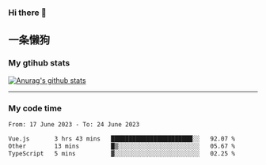 ### Hi there 👋

## 一条懒狗
<!--
**kiss-me-quickly/kiss-me-quickly** is a ✨ _special_ ✨ repository because its `README.md` (this file) appears on your GitHub profile.

Here are some ideas to get you started:

- 🔭 I’m currently working on ...
- 🌱 I’m currently learning ...
- 👯 I’m looking to collaborate on ...
- 🤔 I’m looking for help with ...
- 💬 Ask me about ...
- 📫 How to reach me: ...
- 😄 Pronouns: ...
- ⚡ Fun fact: ...
-->


### My gtihub stats

[![Anurag's github stats](https://github-readme-stats.vercel.app/api?username=kiss-me-quickly)](https://github.com/anuraghazra/github-readme-stats)

***

### My code time

<!--START_SECTION:waka-->

```txt
From: 17 June 2023 - To: 24 June 2023

Vue.js       3 hrs 43 mins   ███████████████████████░░   92.07 %
Other        13 mins         █▒░░░░░░░░░░░░░░░░░░░░░░░   05.67 %
TypeScript   5 mins          ▓░░░░░░░░░░░░░░░░░░░░░░░░   02.25 %
```

<!--END_SECTION:waka-->
